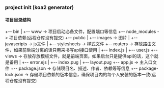 ### project init (koa2 generator)

#### 项目目录结构
+-- bin
|   +-- www  ->  项目启动必备文件，配置端口等信息
+-- node_modules  ->  项目依赖(远程仓库没有提交)
+-- public
|   +-- images  ->  图片
|   +-- javascripts  ->  js文件
|   +-- stylesheets  ->  样式文件
+-- routers  ->  存放路由文件，如果前后端分离的话只用来书写api接口使用
|   +-- index.js
|   +-- user.js
+-- views  ->  存放存放模板文件，就是前端页面，如果后台只是提供api的话，这个就是备用
|   +-- error.ejs
|   +-- index.pug
|   +-- layout.pug
+-- app.js  ->  主入口文件
+-- package.json  ->  存储项目名、描述、作者、依赖等等信息
+-- package-lock.json  ->  存储项目依赖的版本信息，确保项目内的每个人安装的版本一致(远程仓库没有提交)
